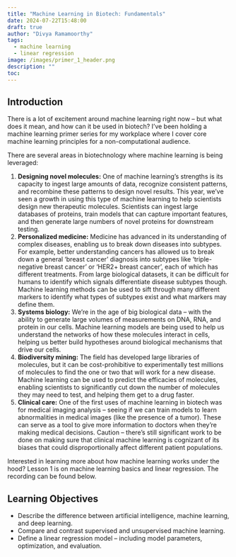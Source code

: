```yaml
---
title: "Machine Learning in Biotech: Fundamentals"
date: 2024-07-22T15:48:00
draft: true
author: "Divya Ramamoorthy"
tags:
  - machine learning
  - linear regression
image: /images/primer_1_header.png
description: ""
toc:
---
```

## Introduction

There is a lot of excitement around machine learning right now – but what does it mean, and how can it be used in biotech? I’ve been holding a machine learning primer series for my workplace where I cover core machine learning principles for a non-computational audience.

There are several areas in biotechnology where machine learning is being leveraged:

1. **Designing novel molecules:** One of machine learning’s strengths is its capacity to ingest large amounts of data, recognize consistent patterns, and recombine these patterns to design novel results. This year, we’ve seen a growth in using this type of machine learning to help scientists design new therapeutic molecules. Scientists can ingest large databases of proteins, train models that can capture important features, and then generate large numbers of novel proteins for downstream testing.
2. **Personalized medicine:** Medicine has advanced in its understanding of complex diseases, enabling us to break down diseases into subtypes. For example, better understanding cancers has allowed us to break down a general ‘breast cancer’ diagnosis into subtypes like ‘triple-negative breast cancer’ or ‘HER2+ breast cancer’, each of which has different treatments. From large biological datasets, it can be difficult for humans to identify which signals differentiate disease subtypes though. Machine learning methods can be used to sift through many different markers to identify what types of subtypes exist and what markers may define them.
3. **Systems biology:** We’re in the age of big biological data – with the ability to generate large volumes of measurements on DNA, RNA, and protein in our cells. Machine learning models are being used to help us understand the networks of how these molecules interact in cells, helping us better build hypotheses around biological mechanisms that drive our cells.
4. **Biodiversity mining:** The field has developed large libraries of molecules, but it can be cost-prohibitive to experimentally test millions of molecules to find the one or two that will work for a new disease. Machine learning can be used to predict the efficacies of molecules, enabling scientists to significantly cut down the number of molecules they may need to test, and helping them get to a drug faster.
5. **Clinical care:** One of the first uses of machine learning in biotech was for medical imaging analysis – seeing if we can train models to learn abnormalities in medical images (like the presence of a tumor). These can serve as a tool to give more information to doctors when they’re making medical decisions. Caution – there’s still significant work to be done on making sure that clinical machine learning is cognizant of its biases that could disproportionally affect different patient populations.

Interested in learning more about how machine learning works under the hood? Lesson 1 is on machine learning basics and linear regression. The recording can be found below.

## Learning Objectives

- Describe the difference between artificial intelligence, machine learning, and deep learning.
- Compare and contrast supervised and unsupervised machine learning.
- Define a linear regression model – including model parameters, optimization, and evaluation.
